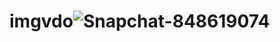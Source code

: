 # imgvdo![Snapchat-848619074](https://user-images.githubusercontent.com/119351643/208905587-978936d1-5618-4e61-a441-f43737ae3134.jpg)
